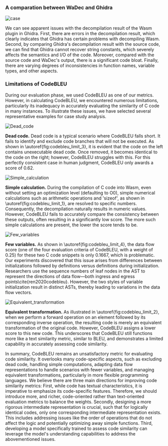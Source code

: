### A comparation between WaDec and Ghidra

![case](https://github.com/XinyuShe/WaDec/assets/60457190/433f4ed7-9c81-49bc-8d6a-b125cabb3a0f)

We can see apparent issues with the decompilation result of the Wasm plugin in Ghidra. First, there are errors in the decompilation result, which clearly indicates that Ghidra has certain problems with decompiling Wasm. Second, by comparing Ghidra's decompilation result with the source code, we can find that Ghidra cannot recover string constants, which severely affects the semantics and I/O of the code. Moreover, compared with the source code and WaDec's output, there is a significant code bloat. Finally, there are varying degrees of inconsistencies in function names, variable types, and other aspects.

### Limitations of CodeBLEU
During our evaluation phase, we used CodeBLEU as one of our metrics. However, in calculating CodeBLEU, we encountered numerous limitations, particularly its inadequacy in accurately evaluating the similarity of C code in many instances. To illustrate these issues, we have selected several representative examples for case study analysis.

![Dead_code](https://github.com/XinyuShe/WaDec/assets/60457190/aa5feae0-8388-43fb-928d-e172bbe7e1ff)


**Dead code.**
Dead code is a typical scenario where CodeBLEU falls short. It fails to identify and exclude code branches that will not be executed. 
As shown in \autoref{fig:codebleu_limit_3}, it is evident that the code on the left contains unexecutable dead code. Once removed, it becomes identical to the code on the right;
however, CodeBLEU struggles with this. For this perfectly consistent case in human judgment, CodeBLEU only awards a score of 0.62.

![Simple_calculation](https://github.com/XinyuShe/WaDec/assets/60457190/812a0fca-74db-458f-abb3-9161f79f8cc3)


**Simple calculation.**
During the compilation of C code into Wasm, even without setting an optimization level (defaulting to O0), simple numerical calculations such as arithmetic operations and 'sizeof', as shown in \autoref{fig:codebleu_limit_1}, are resolved to specific numbers. Consequently, the decompilation naturally results in numeric values. However, CodeBLEU fails to accurately compare the consistency between these outputs, often resulting in a significantly low score. The more such simple calculations are present, the lower the score tends to be.

![Few_variables](https://github.com/XinyuShe/WaDec/assets/60457190/3ede69c2-b54c-464c-b382-3a3de8dd8be7)


**Few variables.**
As shown in \autoref{fig:codebleu_limit_4}, the data flow score (one of the four evaluation criteria of CodeBLEU, with a weight of 0.25) for these two C code snippets is only 0.1667, which is problematic.
Our experiments discovered that this issue arises from differences between initializations followed by definitions versus definitions during initialization. Researchers use the sequence numbers of leaf nodes in the AST to represent the directions of data flow—both ingress and egress points\cite{ren2020codebleu}. However, the two styles of variable initialization result in distinct ASTs, thereby leading to variations in the data flow vectors.

![Equivalent_transformation](https://github.com/XinyuShe/WaDec/assets/60457190/659fccfd-20d6-4f39-a9af-11ce178fbaed)


**Equivalent transformation.**
As illustrated in \autoref{fig:codebleu_limit_2}, when we perform a forward operation on an element followed by its corresponding inverse operation, the resulting code is merely an equivalent transformation of the original code. However, CodeBLEU assigns a lower score to this new code. This underscores that CodeBLEU still functions more like a text similarity metric, similar to BLEU, and demonstrates a limited capability in accurately assessing code similarity.

In summary, CodeBLEU remains an unsatisfactory metric for evaluating code similarity. It overlooks many code-specific aspects, such as excluding dead code, handling simple computations, adapting data flow representations to handle scenarios with fewer variables, and managing equivalent transformations, particularly in more flexible programming languages. We believe there are three main directions for improving code similarity metrics: First, while code has textual characteristics, it is imperative to emphasize its code-specific features. Therefore, we should introduce more, and richer, code-oriented rather than text-oriented evaluation metrics to balance the weights. Secondly, designing a more rigorous intermediate representation is crucial, such that for logically identical codes, only one corresponding intermediate representation exists. This includes addressing issues like the order of operations that do not affect the logic and potentially optimizing away simple functions. Third, developing a model specifically trained to assess code similarity can leverage the model's understanding capabilities to address the abovementioned issues.

